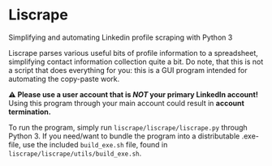 # Liscrape
Simplifying and automating Linkedin profile scraping with Python 3

Liscrape parses various useful bits of profile information to a spreadsheet, simplifying contact information collection quite a bit. Do note, that this is not a script that does everything for you: this is a GUI program intended for automating the copy-paste work. 

**⚠️ Please use a user account that is _NOT_ your primary LinkedIn account!** Using this program through your main account could result in **account termination.**

To run the program, simply run `liscrape/liscrape/liscrape.py` through Python 3. If you need/want to bundle the program into a distributable .exe-file, use the included `build_exe.sh` file, found in `liscrape/liscrape/utils/build_exe.sh`. 
